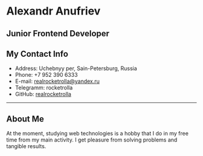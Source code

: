 # Alexandr Anufriev

## Junior Frontend Developer

## My Contact Info
* Address: Uchebnyy per, Sain-Petersburg, Russia
* Phone: +7 952 390 6333
* E-mail: realrocketrolla@yandex.ru
* Telegramm: rocketrolla
* GitHub: [realrocketrolla](https://github.com/realrocketrolla)
---

## About Me
At the moment, studying web technologies is a hobby that I do in my free time from my main activity. I get pleasure from solving problems and tangible results.